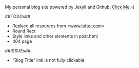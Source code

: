My personal blog site powered by Jekyll and Github. [Click Me](http://rockhong.github.com/);-)

##TODOs##
- Replace all resources from <www.lofter.com>
- Round Rect
- Style links and other elements in post.html
- 404 page

##ISSUEs##
- "Blog Title" link is not fully clickable
